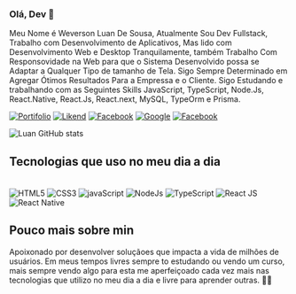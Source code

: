 ###  Olá, Dev 👋

Meu Nome é Weverson Luan De Sousa, Atualmente Sou Dev Fullstack, Trabalho  com Desenvolvimento de Aplicativos, Mas lido com Desenvolvimento  Web e Desktop Tranquilamente, também  Trabalho Com Responsovidade na Web para que o Sistema Desenvolvido possa se Adaptar a Qualquer Tipo de tamanho de  Tela. Sigo Sempre Determinado em Agregar Ótimos Resultados Para a Empressa e o Cliente. Sigo Estudando e trabalhando com as Seguintes Skills JavaScript, TypeScript, Node.Js, React.Native, React.Js, React.next, MySQL, TypeOrm e Prisma.</br>

[![Portifolio](https://img.shields.io/badge/WeversonLuan-Dev-76B900?style=for-the-badge&logo=nvidia&logoColor=white)](https://dev.to/envoy_/150-badges-for-github-pnk)
[![Likend](https://img.shields.io/badge/LinkedIn-0077B5?style=for-the-badge&logo=linkedin&logoColor=white)](https://www.linkedin.com/in/weverson-luan-de-sousa-1969a81b0/)
[![Facebook](https://img.shields.io/badge/Facebook-1877F2?style=for-the-badge&logo=facebook&logoColor=white)](https://dev.to/envoy_/150-badges-for-github-pnk)
[![Google](https://img.shields.io/badge/Gmail-D14836?style=for-the-badge&logo=gmail&logoColor=white)](https://dev.to/envoy_/150-badges-for-github-pnk)
[![Facebook](https://img.shields.io/badge/WhatsApp-31982132421?style=for-the-badge&logo=whatsapp&logoColor=white)](https://dev.to/envoy_/150-badges-for-github-pnk)



![Luan GitHub stats](https://github-readme-stats.vercel.app/api?username=Weverson-Luan&show_icons=true&theme=dracula)


## Tecnologias  que uso no meu dia a dia

<div style="display: inline-block"></br>
  <img align="center" alt="HTML5" src="https://img.shields.io/badge/HTML5-E34F26?style=for-the-badge&logo=html5&logoColor=white" />
  <img align="center" alt="CSS3" src="https://img.shields.io/badge/CSS3-1572B6?style=for-the-badge&logo=css3&logoColor=white" />
  <img align="center" alt="javaScript" src="https://img.shields.io/badge/JavaScript-323330?style=for-the-badge&logo=javascript&logoColor=F7DF1" />
  <img align="center" alt="NodeJs" src="https://img.shields.io/badge/Node.js-43853D?style=for-the-badge&logo=node.js&logoColor=white" />
  <img align="center" alt="TypeScript" src="https://img.shields.io/badge/TypeScript-007ACC?style=for-the-badge&logo=typescript&logoColor=white" />	
  <img align="center" alt="React JS" src="https://img.shields.io/badge/React-20232A?style=for-the-badge&logo=react&logoColor=61DAFB" />
  <img align="center" alt="React Native" src="https://img.shields.io/badge/React_Native-20232A?style=for-the-badge&logo=react&logoColor=61DAFB" />
</div></br>


## Pouco mais sobre min 
Apoixonado por desenvolver soluçãoes que impacta a vida de milhões de usuários. Em meus tempos livres sempre to estudando ou vendo um curso, mais sempre vendo algo para esta me aperfeiçoado cada vez mais nas tecnologias que utilizo no meu dia a dia e livre para aprender outras. 👨‍💻
